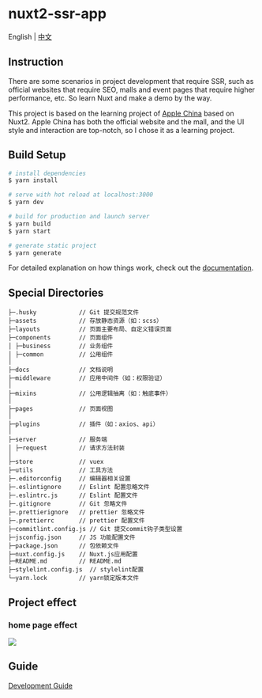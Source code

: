 # nuxt2-ssr-app

English | [中文](./docs/README.zh_CN.md)

## Instruction

There are some scenarios in project development that require SSR, such as official websites that require SEO, malls and event pages that require higher performance, etc. So learn Nuxt and make a demo by the way.

This project is based on the learning project of [Apple China](https://www.apple.com.cn/) based on Nuxt2. Apple China has both the official website and the mall, and the UI style and interaction are top-notch, so I chose it as a learning project.

## Build Setup

```bash
# install dependencies
$ yarn install

# serve with hot reload at localhost:3000
$ yarn dev

# build for production and launch server
$ yarn build
$ yarn start

# generate static project
$ yarn generate
```

For detailed explanation on how things work, check out the [documentation](https://nuxtjs.org).

## Special Directories

```
├─.husky            // Git 提交规范文件
├─assets            // 存放静态资源（如：scss）
├─layouts           // 页面主要布局、自定义错误页面
├─components        // 页面组件
│ ├─business        // 业务组件
│ ├─common          // 公用组件
│
├─docs              // 文档说明
├─middleware        // 应用中间件（如：权限验证）
│
├─mixins            // 公用逻辑抽离（如：触底事件）
│
├─pages             // 页面视图
│
├─plugins           // 插件（如：axios、api）
│
├─server            // 服务端
│ ├─request         // 请求方法封装
│
├─store             // vuex
├─utils             // 工具方法
├─.editorconfig     // 编辑器相关设置
├─.eslintignore     // Eslint 配置忽略文件
├─.eslintrc.js      // Eslint 配置文件
├─.gitignore        // Git 忽略文件
├─.prettierignore   // prettier 忽略文件
├─.prettierrc       // prettier 配置文件
├─commitlint.config.js // Git 提交commit钩子类型设置
├─jsconfig.json     // JS 功能配置文件
├─package.json      // 包依赖文件
├─nuxt.config.js    // Nuxt.js应用配置
├─README.md         // README.md
├─stylelint.config.js  // stylelint配置
└─yarn.lock         // yarn锁定版本文件
```

## Project effect

### home page effect

![](./assets/image/apple/apple_home.gif)

## Guide

[Development Guide](./docs/Guide.md)

